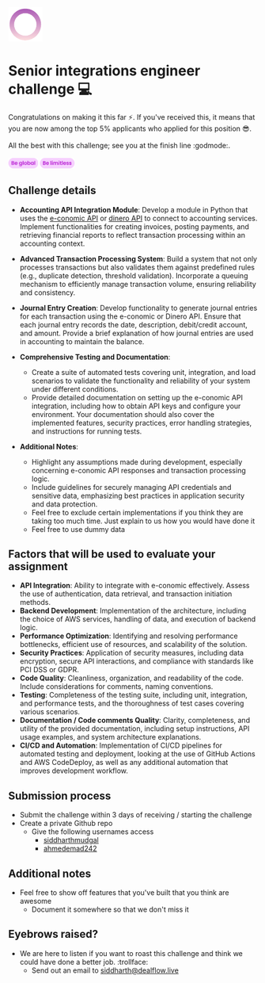 
<img src="https://github.com/Dealflow-ApS/senior-front-end-engineer-challenge/blob/8d8b14e495eadacdd9e21c6a0da8038f757b9854/logo.gif" alt="logo" width="70"/>

# Senior integrations engineer challenge 💻

Congratulations on making it this far :zap:. If you've received this, it means that you are now among the top 5% applicants who applied for this position 😎. 
<br /><br />All the best with this challenge; see you at the finish line :godmode:. <br /><br />
<img src="https://github.com/Dealflow-ApS/senior-front-end-engineer-challenge/blob/3b398947f88de3aa38fd13f5136f605391dc3c44/global.png" alt="logo" width="60"/>
<img src="https://github.com/Dealflow-ApS/senior-front-end-engineer-challenge/blob/3b398947f88de3aa38fd13f5136f605391dc3c44/limitless.png" alt="logo" width="70"/>

## Challenge details

- **Accounting API Integration Module**: Develop a module in Python that uses the [e-conomic API](https://www.e-conomic.com/) or [dinero API](https://dinero.dk/) to connect to accounting services. Implement functionalities for creating invoices, posting payments, and retrieving financial reports to reflect transaction processing within an accounting context.

- **Advanced Transaction Processing System**: Build a system that not only processes transactions but also validates them against predefined rules (e.g., duplicate detection, threshold validation). Incorporate a queuing mechanism to efficiently manage transaction volume, ensuring reliability and consistency.

- **Journal Entry Creation**: Develop functionality to generate journal entries for each transaction using the e-conomic or Dinero API. Ensure that each journal entry records the date, description, debit/credit account, and amount. Provide a brief explanation of how journal entries are used in accounting to maintain the balance.


-   **Comprehensive Testing and Documentation**:
    
    -   Create a suite of automated tests covering unit, integration, and load scenarios to validate the functionality and reliability of your system under different conditions.
    -   Provide detailed documentation on setting up the e-conomic API integration, including how to obtain API keys and configure your environment. Your documentation should also cover the implemented features, security practices, error handling strategies, and instructions for running tests.
-   **Additional Notes**:
    -   Highlight any assumptions made during development, especially concerning e-conomic API responses and transaction processing logic.
    -   Include guidelines for securely managing API credentials and sensitive data, emphasizing best practices in application security and data protection.
    - Feel free to exclude certain implementations if you think they are taking too much time. Just explain to us how you would have done it
    - Feel free to use dummy data

## Factors that will be used to evaluate your assignment

-   **API Integration**: Ability to integrate with e-conomic effectively. Assess the use of authentication, data retrieval, and transaction initiation methods.
-   **Backend Development**: Implementation of the architecture, including the choice of AWS services, handling of data, and execution of backend logic.
-   **Performance Optimization**: Identifying and resolving performance bottlenecks, efficient use of resources, and scalability of the solution.
-   **Security Practices**: Application of security measures, including data encryption, secure API interactions, and compliance with standards like PCI DSS or GDPR.
-   **Code Quality**: Cleanliness, organization, and readability of the code. Include considerations for comments, naming conventions.
-   **Testing**: Completeness of the testing suite, including unit, integration, and performance tests, and the thoroughness of test cases covering various scenarios.
-   **Documentation / Code comments Quality**: Clarity, completeness, and utility of the provided documentation, including setup instructions, API usage examples, and system architecture explanations.
-   **CI/CD and Automation**: Implementation of CI/CD pipelines for automated testing and deployment, looking at the use of GitHub Actions and AWS CodeDeploy, as well as any additional automation that improves development workflow.


## Submission process
- Submit the challenge within 3 days of receiving / starting the challenge
- Create a private Github repo
	- Give the following usernames access
		- [siddharthmudgal](https://github.com/siddharthmudgal)
		- [ahmedemad242](https://github.com/ahmedemad242)


## Additional notes
- Feel free to show off features that you've built that you think are awesome
  - Document it somewhere so that we don't miss it

## Eyebrows raised?
- We are here to listen if you want to roast this challenge and think we could have done a better job. :trollface:
  - Send out an email to siddharth@dealflow.live
